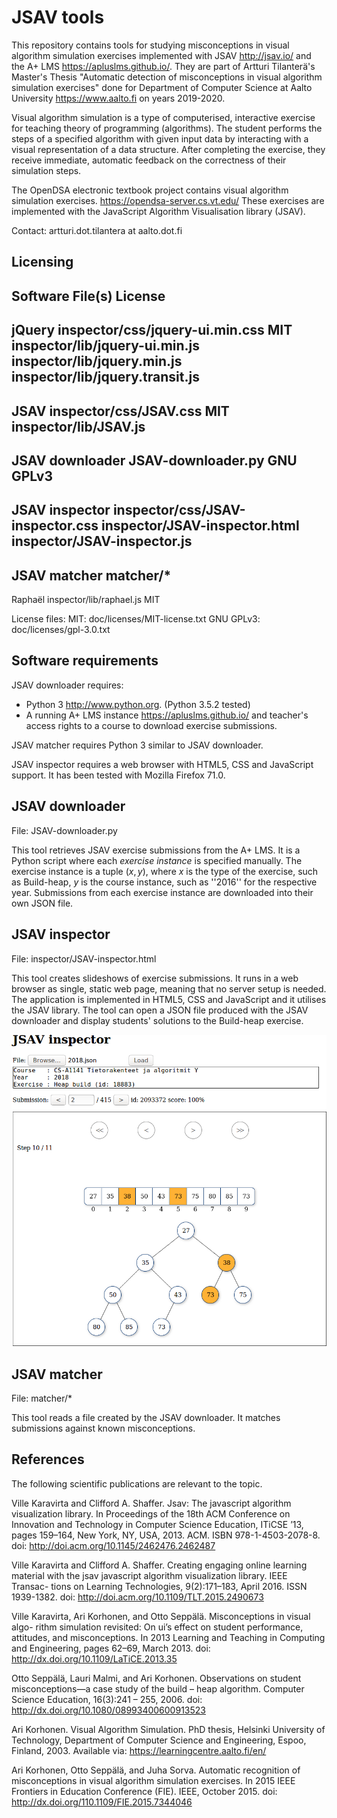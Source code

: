 # JSAV tools

This repository contains tools for studying misconceptions in visual algorithm
simulation exercises implemented with JSAV <http://jsav.io/> and the A+ LMS
<https://apluslms.github.io/>. They are part of Artturi Tilanterä's Master's
Thesis "Automatic detection of misconceptions in visual algorithm simulation
exercises" done for Department of Computer Science at Aalto University
<https://www.aalto.fi> on years 2019-2020.

Visual algorithm simulation is a type of computerised, interactive exercise for
teaching theory of programming (algorithms). The student performs the steps of a
specified algorithm with given input data by interacting with a visual
representation of a data structure. After completing the exercise, they receive
immediate, automatic feedback on the correctness of their simulation steps.

The OpenDSA electronic textbook project contains visual algorithm simulation
exercises. <https://opendsa-server.cs.vt.edu/> These exercises are implemented
with the JavaScript Algorithm Visualisation library (JSAV).

Contact: artturi.dot.tilantera at aalto.dot.fi

## Licensing

Software          File(s)                             License
----------------------------------------------------------------------
jQuery            inspector/css/jquery-ui.min.css     MIT
                  inspector/lib/jquery-ui.min.js
                  inspector/lib/jquery.min.js
                  inspector/lib/jquery.transit.js
----------------------------------------------------------------------
JSAV              inspector/css/JSAV.css              MIT
                  inspector/lib/JSAV.js
----------------------------------------------------------------------                  
JSAV downloader   JSAV-downloader.py                  GNU GPLv3
----------------------------------------------------------------------
JSAV inspector    inspector/css/JSAV-inspector.css
                  inspector/JSAV-inspector.html
                  inspector/JSAV-inspector.js
----------------------------------------------------------------------
JSAV matcher      matcher/*
----------------------------------------------------------------------
Raphaël           inspector/lib/raphael.js            MIT

License files:
MIT:        doc/licenses/MIT-license.txt
GNU GPLv3:  doc/licenses/gpl-3.0.txt

## Software requirements

JSAV downloader requires:
- Python 3 <http://www.python.org>. (Python 3.5.2 tested)
- A running A+ LMS instance <https://apluslms.github.io/> and teacher's access
  rights to a course to download exercise submissions.

JSAV matcher requires Python 3 similar to JSAV downloader.

JSAV inspector requires a web browser with HTML5, CSS and JavaScript
support. It has been tested with Mozilla Firefox 71.0.


## JSAV downloader

File: JSAV-downloader.py

This tool retrieves JSAV exercise submissions from the A+ LMS.
It is a Python script where each *exercise instance* is specified
manually. The exercise instance is a tuple $(x, y)$, where $x$ is the
type of the exercise, such as Build-heap, $y$ is the course instance, such as
''2016'' for the respective year. Submissions from each exercise instance are
downloaded into their own JSON file.

## JSAV inspector

File: inspector/JSAV-inspector.html

This tool creates slideshows of exercise submissions. It runs in
a web browser as single, static web page, meaning that no server setup is
needed. The application is implemented in HTML5, CSS and JavaScript and it
utilises the JSAV library. The tool can open a JSON file produced with the
JSAV downloader and display students' solutions to the Build-heap exercise.

![Screenshot of JSAV inspector](doc/jsav-inspector-buildheap.png "")

## JSAV matcher

File: matcher/*

This tool reads a file created by the JSAV downloader. It matches submissions
against known misconceptions.



## References



The following scientific publications are relevant to the topic.

Ville Karavirta and Clifford A. Shaffer. Jsav: The javascript algorithm
visualization library. In Proceedings of the 18th ACM Conference on Innovation
and Technology in Computer Science Education, ITiCSE ’13, pages 159–164,
New York, NY, USA, 2013. ACM. ISBN 978-1-4503-2078-8.
doi: http://doi.acm.org/10.1145/2462476.2462487

Ville Karavirta and Clifford A. Shaffer. Creating engaging online learning
material with the jsav javascript algorithm visualization library. IEEE Transac-
tions on Learning Technologies, 9(2):171–183, April 2016. ISSN 1939-1382.
doi: http://doi.acm.org/10.1109/TLT.2015.2490673

Ville Karavirta, Ari Korhonen, and Otto Seppälä. Misconceptions in visual algo-
rithm simulation revisited: On ui’s effect on student performance, attitudes, and
misconceptions. In 2013 Learning and Teaching in Computing and Engineering,
pages 62–69, March 2013.
doi: http://dx.doi.org/10.1109/LaTiCE.2013.35

Otto Seppälä, Lauri Malmi, and Ari Korhonen. Observations on student
misconceptions—a case study of the build – heap algorithm. Computer Science
Education, 16(3):241 – 255, 2006.
doi: http://dx.doi.org/10.1080/08993400600913523

Ari Korhonen. Visual Algorithm Simulation. PhD thesis, Helsinki University of
Technology, Department of Computer Science and Engineering, Espoo, Finland,
2003. Available via: https://learningcentre.aalto.fi/en/

Ari Korhonen, Otto Seppälä, and Juha Sorva. Automatic recognition of
misconceptions in visual algorithm simulation exercises. In 2015 IEEE Frontiers
in Education Conference (FIE). IEEE, October 2015. doi:
http://dx.doi.org/110.1109/FIE.2015.7344046
